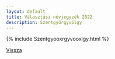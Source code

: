 ```yaml
---
layout: default
title: Választási névjegyzék 2022
description: Szentgyörgyvölgy
---
```


{% include Szentgyooxrgyvooxlgy.html %}

[Vissza](./)